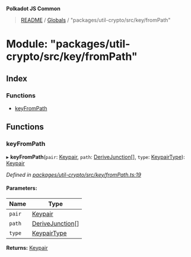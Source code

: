**Polkadot JS Common**

> [README](../README.md) / [Globals](../globals.md) / "packages/util-crypto/src/key/fromPath"

# Module: "packages/util-crypto/src/key/fromPath"

## Index

### Functions

* [keyFromPath](_packages_util_crypto_src_key_frompath_.md#keyfrompath)

## Functions

### keyFromPath

▸ **keyFromPath**(`pair`: [Keypair](../interfaces/_packages_util_crypto_src_types_.keypair.md), `path`: [DeriveJunction](../classes/_packages_util_crypto_src_key_derivejunction_.derivejunction.md)[], `type`: [KeypairType](_packages_util_crypto_src_types_.md#keypairtype)): [Keypair](../interfaces/_packages_util_crypto_src_types_.keypair.md)

*Defined in [packages/util-crypto/src/key/fromPath.ts:19](https://github.com/polkadot-js/common/blob/13ae8665/packages/util-crypto/src/key/fromPath.ts#L19)*

#### Parameters:

Name | Type |
------ | ------ |
`pair` | [Keypair](../interfaces/_packages_util_crypto_src_types_.keypair.md) |
`path` | [DeriveJunction](../classes/_packages_util_crypto_src_key_derivejunction_.derivejunction.md)[] |
`type` | [KeypairType](_packages_util_crypto_src_types_.md#keypairtype) |

**Returns:** [Keypair](../interfaces/_packages_util_crypto_src_types_.keypair.md)
